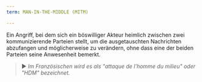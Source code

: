 ```yaml
---
term: MAN-IN-THE-MIDDLE (MITM)

---
```

Ein Angriff, bei dem sich ein böswilliger Akteur heimlich zwischen zwei kommunizierende Parteien stellt, um die ausgetauschten Nachrichten abzufangen und möglicherweise zu verändern, ohne dass eine der beiden Parteien seine Anwesenheit bemerkt.

> ► *Im Französischen wird es als "attaque de l'homme du milieu" oder "HDM" bezeichnet.*